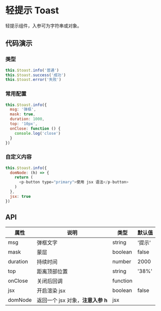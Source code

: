 # 轻提示 Toast

轻提示组件，入参可为字符串或对象。

## 代码演示

### 类型

```js
this.$toast.info('普通')
this.$toast.success('成功')
this.$toast.error('失败')
```

### 常用配置

```js
this.$toast.info({
  msg: '弹框',
  mask: true,
  duration: 1000,
  top: '10px',
  onClose: function () {
    console.log('close')
  }
})
```

### 自定义内容

```js
this.$toast.info({
  domNode: (h) => {
    return (
      <p-button type="primary">使用 jsx 语法</p-button>
    )
  },
  jsx: true
})
```

## API

| 属性 | 说明 | 类型 | 默认值 |
| --- | --- | --- | --- |
| msg | 弹框文字 | string | '提示' |
| mask | 蒙层 | boolean | false |
| duration | 持续时间 | number | 2000 |
| top | 距离顶部位置 | string | '38%' |
| onClose | 关闭后回调 | function | |
| jsx | 开启渲染 jsx | boolean | false |
| domNode | 返回一个 jsx 对象，**注意入参 h** | jsx |
